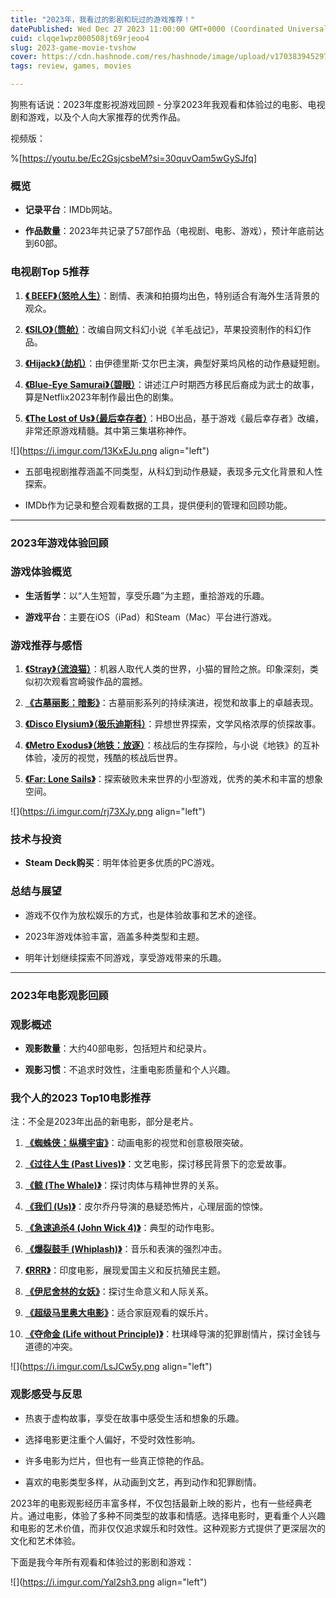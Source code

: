 ```yaml
---
title: "2023年，我看过的影剧和玩过的游戏推荐！"
datePublished: Wed Dec 27 2023 11:00:00 GMT+0000 (Coordinated Universal Time)
cuid: clqqe1wpz000508jt69rjeoo4
slug: 2023-game-movie-tvshow
cover: https://cdn.hashnode.com/res/hashnode/image/upload/v1703839452970/ae0494a1-c927-46b9-8c84-64d5afbdd201.png
tags: review, games, movies

---
```


狗熊有话说：2023年度影视游戏回顾 - 分享2023年我观看和体验过的电影、电视剧和游戏，以及个人向大家推荐的优秀作品。

视频版：

%[https://youtu.be/Ec2GsjcsbeM?si=30quvOam5wGySJfq] 

### 概览

* **记录平台**：IMDb网站。
    
* **作品数量**：2023年共记录了57部作品（电视剧、电影、游戏），预计年底前达到60部。
    

### 电视剧Top 5推荐

1. [**《 BEEF》（怒呛人生）**](https://www.imdb.com/title/tt14403178/?ref_=ext_shr_lnk)：剧情、表演和拍摄均出色，特别适合有海外生活背景的观众。
    
2. [**《SILO》（筒舱）**](https://www.imdb.com/title/tt14688458/?ref_=ext_shr_lnk)：改编自网文科幻小说《羊毛战记》，苹果投资制作的科幻作品。
    
3. [**《Hijack》（劫机）**](https://www.imdb.com/title/tt19854762/?ref_=ext_shr_lnk)：由伊德里斯·艾尔巴主演，典型好莱坞风格的动作悬疑短剧。
    
4. [**《Blue-Eye Samurai》（碧眼）**](https://www.imdb.com/title/tt13309742/?ref_=ext_shr_lnk)：讲述江户时期西方移民后裔成为武士的故事，算是Netflix2023年制作最出色的剧集。
    
5. [**《The Lost of Us》（最后幸存者）**](https://www.imdb.com/title/tt3581920/?ref_=ext_shr_lnk)：HBO出品，基于游戏《最后幸存者》改编，非常还原游戏精髓。其中第三集堪称神作。
    

![](https://i.imgur.com/13KxEJu.png align="left")

* 五部电视剧推荐涵盖不同类型，从科幻到动作悬疑，表现多元文化背景和人性探索。
    
* IMDb作为记录和整合观看数据的工具，提供便利的管理和回顾功能。
    

---

### 2023年游戏体验回顾

### 游戏体验概览

* **生活哲学**：以“人生短暂，享受乐趣”为主题，重拾游戏的乐趣。
    
* **游戏平台**：主要在iOS（iPad）和Steam（Mac）平台进行游戏。
    

### 游戏推荐与感悟

1. [**《Stray》（流浪猫）**](https://www.imdb.com/title/tt12497220/?ref_=ext_shr_lnk)：机器人取代人类的世界，小猫的冒险之旅。印象深刻，类似初次观看宫崎骏作品的震撼。
    
2. [**《古墓丽影：暗影》**](https://www.imdb.com/title/tt8339682/?ref_=ext_shr_lnk)：古墓丽影系列的持续演进，视觉和故事上的卓越表现。
    
3. [**《Disco Elysium》（极乐迪斯科）**](https://www.imdb.com/title/tt11177022/?ref_=ext_shr_lnk)：异想世界探索，文学风格浓厚的侦探故事。
    
4. [**《Metro Exodus》（地铁：放逐）**](https://www.imdb.com/title/tt7447318/?ref_=ext_shr_lnk)：核战后的生存探险，与小说《地铁》的互补体验，凌厉的视觉，残酷的核战后世界。
    
5. [**《Far: Lone Sails》**](https://www.imdb.com/title/tt8541676/?ref_=ext_shr_lnk)：探索破败未来世界的小型游戏，优秀的美术和丰富的想象空间。
    

![](https://i.imgur.com/rj73XJy.png align="left")

### 技术与投资

* **Steam Deck购买**：明年体验更多优质的PC游戏。
    

### 总结与展望

* 游戏不仅作为放松娱乐的方式，也是体验故事和艺术的途径。
    
* 2023年游戏体验丰富，涵盖多种类型和主题。
    
* 明年计划继续探索不同游戏，享受游戏带来的乐趣。
    

---

### 2023年电影观影回顾

### 观影概述

* **观影数量**：大约40部电影，包括短片和纪录片。
    
* **观影习惯**：不追求时效性，注重电影质量和个人兴趣。
    

### 我个人的2023 Top10电影推荐

注：不全是2023年出品的新电影，部分是老片。

1. [**《蜘蛛侠：纵横宇宙》**](https://www.imdb.com/title/tt9362722/?ref_=ext_shr_lnk)：动画电影的视觉和创意极限突破。
    
2. [**《过往人生 (Past Lives)》**](https://www.imdb.com/title/tt13238346/?ref_=ext_shr_lnk)：文艺电影，探讨移民背景下的恋爱故事。
    
3. [**《鲸 (The Whale)》**](https://www.imdb.com/title/tt13833688/?ref_=ext_shr_lnk)：探讨肉体与精神世界的关系。
    
4. [**《我们 (Us)》**](https://www.imdb.com/title/tt6857112/?ref_=ext_shr_lnk)：皮尔乔丹导演的悬疑恐怖片，心理层面的惊悚。
    
5. [**《急速追杀4 (John Wick 4)》**](https://www.imdb.com/title/tt10366206/?ref_=ext_shr_lnk)：典型的动作电影。
    
6. [**《爆裂鼓手 (Whiplash)》**](https://www.imdb.com/title/tt2582802/?ref_=ext_shr_lnk)：音乐和表演的强烈冲击。
    
7. [**《RRR》**](https://www.imdb.com/title/tt8178634/?ref_=ext_shr_lnk)：印度电影，展现爱国主义和反抗殖民主题。
    
8. [**《伊尼舍林的女妖》**](https://www.imdb.com/title/tt11813216/?ref_=ext_shr_lnk)：探讨生命意义和人际关系。
    
9. [**《超级马里奥大电影》**](https://www.imdb.com/title/tt6718170/?ref_=ext_shr_lnk)：适合家庭观看的娱乐片。
    
10. [**《夺命金 (Life without Principle)》**](https://www.imdb.com/title/tt1371585/?ref_=ext_shr_lnk)：杜琪峰导演的犯罪剧情片，探讨金钱与道德的冲突。
    

![](https://i.imgur.com/LsJCw5y.png align="left")

### 观影感受与反思

* 热衷于虚构故事，享受在故事中感受生活和想象的乐趣。
    
* 选择电影更注重个人偏好，不受时效性影响。
    
* 许多电影为烂片，但也有一些真正惊艳的作品。
    
* 喜欢的电影类型多样，从动画到文艺，再到动作和犯罪剧情。
    

2023年的电影观影经历丰富多样，不仅包括最新上映的影片，也有一些经典老片。通过电影，体验了多种不同类型的故事和情感。选择电影时，更看重个人兴趣和电影的艺术价值，而非仅仅追求娱乐和时效性。这种观影方式提供了更深层次的文化和艺术体验。

下面是我今年所有观看和体验过的影剧和游戏：

![](https://i.imgur.com/Yal2sh3.png align="left")